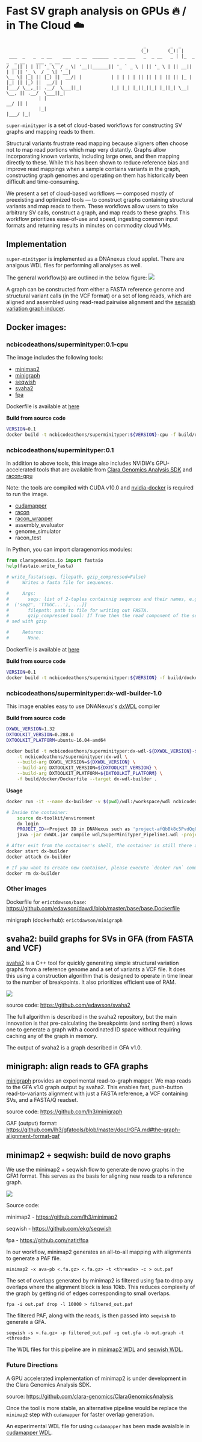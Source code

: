 # Fast SV graph analysis on GPUs :fire: / in The Cloud :cloud:

```
                                                   _         _  _                             
                                                  (_)       (_)| |                            
 ___  _   _  _ __    ___  _ __  ______  _ __ ___   _  _ __   _ | |_  _   _  _ __    ___  _ __ 
/ __|| | | || '_ \  / _ \| '__||______|| '_ ` _ \ | || '_ \ | || __|| | | || '_ \  / _ \| '__|
\__ \| |_| || |_) ||  __/| |           | | | | | || || | | || || |_ | |_| || |_) ||  __/| |   
|___/ \__,_|| .__/  \___||_|           |_| |_| |_||_||_| |_||_| \__| \__, || .__/  \___||_|   
            | |                                                       __/ || |                
            |_|                                                      |___/ |_|                
```


`super-minityper` is a set of cloud-based workflows for constructing SV graphs and mapping reads to them.

Structural variants frustrate read mapping because aligners
often choose not to map read portions which map very distantly.
Graphs allow incorporating known variants, including large ones,
and then mapping directly to these. While this has been shown to reduce reference bias and improve
read mappings when a sample contains variants in the graph,
constructing graph genomes and operating on them
has historically been difficult and time-consuming.

We present a set of cloud-based workflows &mdash; composed mostly of preexisting and optimized tools &mdash; to
construct graphs containing structural variants and map reads to them. These workflows allow users to take
arbitrary SV calls, construct a graph, and map reads to these graphs. This workflow prioritizes ease-of-use and
speed, ingesting common input formats and returning results in minutes on commodity cloud VMs.

## Implementation
`super-minityper` is implemented as a DNAnexus cloud applet. There are analgous WDL files for performing all analyses as well.

The general workflow(s) are outlined in the below figure:
![](docs/images/overview.png)

A graph can be constructed from either a FASTA reference genome and structural variant calls (in the VCF format) or
a set of long reads, which are aligned and assembled using read-read pairwise alignment and the [seqwish variation graph inducer](https://github.com/ekg/seqwish).

## Docker images:

### ncbicodeathons/superminityper:0.1-cpu

The image includes the following tools:
- [minimap2](https://github.com/lh3/minimap2)
- [minigraph](https://github.com/lh3/minigraph)
- [seqwish](https://github.com/ekg/seqwish)
- [svaha2](https://github.com/edawson/svaha2)
- [fpa](https://github.com/natir/fpa)

Dockerfile is available at [here](https://github.com/NCBI-Codeathons/super-minityper/blob/master/build/docker/Dockerfile)

**Build from source code**

```bash
VERSION=0.1
docker build -t ncbicodeathons/superminityper:${VERSION}-cpu -f build/docker/Dockerfile --target super-minityper-cpu .
```

### ncbicodeathons/superminityper:0.1

In addition to above tools, this image also includes NVIDIA's GPU-accelerated tools that are available from [Clara Genomics Analysis SDK](https://developer.nvidia.com/Clara-Genomics) and [racon-gpu](https://github.com/clara-genomics/racon-gpu)

Note: the tools are compiled with CUDA v10.0 and [nvidia-docker](https://github.com/NVIDIA/nvidia-docker) is required to run the image.

- [cudamapper](https://github.com/clara-genomics/ClaraGenomicsAnalysis#cudamapper)
- [racon](https://github.com/clara-genomics/racon-gpu#usage)
- [racon_wrapper](https://github.com/clara-genomics/racon-gpu#usage)
- assembly_evaluator
- genome_simulator
- racon_test

In Python, you can import claragenomics modules:

```python
from claragenomics.io import fastaio
help(fastaio.write_fasta)

# write_fasta(seqs, filepath, gzip_compressed=False)
#     Writes a fasta file for sequences.

#     Args:
#       seqs: list of 2-tuples containnig sequnces and their names, e.g [('seq1', 'ACGTC...'),
#  ('seq2', 'TTGGC...'), ...]]
#       filepath: path to file for writing out FASTA.
#       gzip_compressed bool: If True then the read component of the sequence has been compres
# sed with gzip

#     Returns:
#       None.
```

Dockerfile is available at [here](https://github.com/NCBI-Codeathons/super-minityper/blob/master/build/docker/Dockerfile)

**Build from source code**

```bash
VERSION=0.1
docker build -t ncbicodeathons/superminityper:${VERSION} -f build/docker/Dockerfile --build-arg CUDA_VERSION=10.0 .
```


### ncbicodeathons/superminityper:dx-wdl-builder-1.0

This image enables easy to use DNANexus's [dxWDL](https://github.com/dnanexus/dxWDL) compiler

**Build from source code**

```bash
DXWDL_VERSION=1.32
DXTOOLKIT_VERSION=0.288.0
DXTOOLKIT_PLATFORM=ubuntu-16.04-amd64

docker build -t ncbicodeathons/superminityper:dx-wdl-${DXWDL_VERSION}-${DXTOOLKIT_VERSION} \
    -t ncbicodeathons/superminityper:dx-wdl \
    --build-arg DXWDL_VERSION=${DXWDL_VERSION} \
    --build-arg DXTOOLKIT_VERSION=${DXTOOLKIT_VERSION} \
    --build-arg DXTOOLKIT_PLATFORM=${DXTOOLKIT_PLATFORM} \
    -f build/docker/Dockerfile --target dx-wdl-builder .
```

**Usage**

```bash
docker run -it --name dx-builder -v $(pwd)/wdl:/workspace/wdl ncbicodeathons/superminityper:dx-wdl

# Inside the container:
    source dx-toolkit/environment
    dx login
    PROJECT_ID=<Project ID in DNANexus such as 'project-afQbBk8c5PvdQqQe6gqfX2gz'>
    java -jar dxWDL.jar compile wdl/SuperMiniTyper_Pipeline1.wdl -project ${PROJECT_ID}

# After exit from the container's shell, the container is still there and you can attach the container by executing the following command
docker start dx-builder
docker attach dx-builder

# If you want to create new container, please execute `docker run` command after removing the existing container by the following command:
docker rm dx-builder
```

### Other images

Dockerfile for `erictdawson/base`: https://github.com/edawson/dawdl/blob/master/base/base.Dockerfile

minigraph (dockerhub): `erictdawson/minigraph`

## svaha2: build graphs for SVs in GFA (from FASTA and VCF)
[svaha2](https://github.com/edawson/svaha2) is a C++ tool for quickly generating simple
structural variation graphs from a reference genome and a set of variants a VCF file.
It does this using a construction algorithm that is designed to operate in time linear to the
number of breakpoints. It also prioritizes efficient use of RAM.

![](docs/images/svaha2.png)


source code: https://github.com/edawson/svaha2

The full algorithm is described in the svaha2 repository, but the main innovation is that
pre-calculating the breakpoints (and sorting them) allows one to
generate a graph with a coordinated ID space without requiring caching any of the graph in memory.

The output of svaha2 is a graph described in GFA v1.0.


## minigraph: align reads to GFA graphs
[minigraph](https://github.com/lh3/minigraph) provides an experimental
read-to-graph mapper. We map reads to the GFA v1.0 graph output by svaha2.
This enables fast, push-button read-to-variants alignment with just
a FASTA reference, a VCF containing SVs, and a FASTA/Q readset.

source code: https://github.com/lh3/minigraph

GAF (output) format: https://github.com/lh3/gfatools/blob/master/doc/rGFA.md#the-graph-alignment-format-gaf



## minimap2 + seqwish: build de novo graphs

We use the minimap2 + seqwish flow to generate de novo graphs in the GFA1 format. This serves
as the basis for aligning new reads to a reference graph.

![](docs/images/seqwish.png)


Source code:

minimap2  - https://github.com/lh3/minimap2

seqwish - https://github.com/ekg/seqwish

fpa - https://github.com/natir/fpa

In our workflow, minimap2 generates an all-to-all mapping with alignments to generate a PAF file.

`minimap2 -x ava-pb <.fa.gz> <.fa.gz> -t <threads> -c > out.paf`

The set of overlaps generated by minimap2 is filtered using fpa to drop any overlaps where the alignment
block is less 10kb. This reduces complexity of the graph by getting rid of edges corresponding to small overlaps.

`fpa -i out.paf drop -l 10000 > filtered_out.paf`

The filtered PAF, along with the reads, is then passed into `seqwish` to generate a GFA.

`seqwish -s <.fa.gz> -p filtered_out.paf -g out.gfa -b out.graph -t <threads>`

The WDL files for this pipeline are in [minimap2 WDL](wdl/SuperMiniTyper_minimap2.wdl) and [seqwish WDL](wdl/SuperMiniTyper_seqwish.wdl).

### Future Directions
A GPU accelerated implementation of minimap2 is under development in the Clara Genomics Analysis SDK.

source: https://github.com/clara-genomics/ClaraGenomicsAnalysis

Once the tool is more stable, an alternative pipeline would be replace the `minimap2` step with `cudamapper`
for faster overlap generation.

An experimental WDL file for using `cudamapper` has been made avaialble in [cudamapper WDL](wdl/SuperMiniTyper_cudamapper.wdl).



